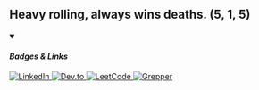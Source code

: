 <h2>Heavy rolling, always wins deaths. (5, 1, 5)</h2>
<details open>
  <summary>
    <h4><i>Badges & Links</i></h4>
  </summary>
  
  <p>
    <a href="https://www.linkedin.com/in/paulo-santos-software-engineer/" target="_blank">
      <img src="https://img.shields.io/badge/LinkedIn-0077B5?style=for-the-badge&logo=linkedin&logoColor=white" alt="LinkedIn"/>
    </a>
    <a href="https://dev.to/gitpaulo" target="_blank">
      <img src="https://img.shields.io/badge/dev.to-0A0A0A?style=for-the-badge&logo=devdotto&logoColor=white" alt="Dev.to"/>
    </a>
    <a href="https://leetcode.com/GitPaulo/" target="_blank">
      <img src="https://img.shields.io/badge/dynamic/json?style=for-the-badge&labelColor=black&color=%23ffa116&label=LeetCode&query=ranking&url=https%3A%2F%2Fleetcode-badge.vercel.app%2Fapi%2Fusers%2FGitPaulo&logo=leetcode&logoColor=yellow" alt="LeetCode"/>
    </a>
    <a href="https://www.codegrepper.com/profile/paulo-yjl1tqmpvrf6" target="_blank">
      <img src="https://img.shields.io/badge/Grepper-8F1BB5?style=for-the-badge&logo=grepper" alt="Grepper"/>
    </a>
  </p>
</details>
